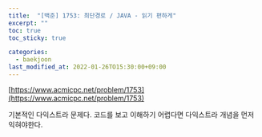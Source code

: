 ```yaml
---
title:  "[백준] 1753: 최단경로 / JAVA - 읽기 편하게"
excerpt: ""
toc: true
toc_sticky: true

categories:
  - baekjoon
last_modified_at: 2022-01-26TO15:30:00+09:00
---
```


[https://www.acmicpc.net/problem/1753](https://www.acmicpc.net/problem/1753)

기본적인 다익스트라 문제다. 코드를 보고 이해하기 어렵다면 다익스트라 개념을 먼저 익혀야한다.

<script src="https://gist.github.com/yhh1056/5e5bc7abb5be8a6cc740acdf32913a0a.js"></script>

<!-- 다라쓰 설치 코드 -->
<div id="darass" 
    data-project-key="CqpU2S8YaJ8DlOp565" 
    data-dark-mode="false"
    data-primary-color="#a7915e"
    data-show-sort-option="true"
    data-allow-social-login="true"
    data-show-logo="true"
    >
    <script type="text/javascript" defer>
        (function () {
        var $document = document;

        var $script = $document.createElement("script");
        $script.src = "https://deploy-script.darass.co.kr/embed.js";
        $script.defer = true;

        $document.head.appendChild($script);
        })();
    </script>
    <noscript>다라쓰 댓글 작성을 위해 JavaScript를 활성화 해주세요</noscript>
</div>
<!-- 다라쓰 설치 코드 끝 -->
